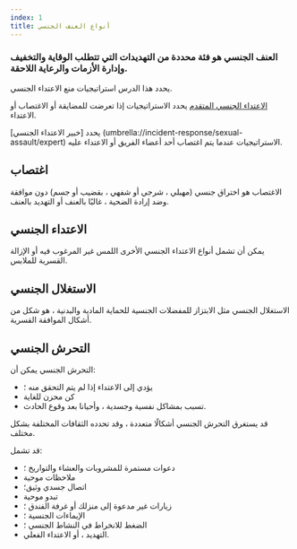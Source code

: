 ```yaml
---
index: 1
title: أنواع العنف الجنسي
---
```

### العنف الجنسي هو فئة محددة من التهديدات التي تتطلب الوقاية والتخفيف وإدارة الأزمات والرعاية اللاحقة.

يحدد هذا الدرس استراتيجيات منع الاعتداء الجنسي.

[الاعتداء الجنسي المتقدم](umbrella://incident-response/sexual-assault/advanced)  يحدد الاستراتيجيات إذا تعرضت للمضايقة أو الاغتصاب أو الاعتداء.

يحدد [خبير الاعتداء الجنسي] (umbrella://incident-response/sexual-assault/expert) الاستراتيجيات عندما يتم اغتصاب أحد أعضاء الفريق أو الاعتداء عليه.

## اغتصاب

الاغتصاب هو اختراق جنسي (مهبلي ، شرجي أو شفهي ، بقضيب أو جسم) دون موافقة وضد إرادة الضحية ، غالبًا بالعنف أو التهديد بالعنف.

## الاعتداء الجنسي

يمكن أن تشمل أنواع الاعتداء الجنسي الأخرى اللمس غير المرغوب فيه أو الإزالة القسرية للملابس.

## الاستغلال الجنسي

الاستغلال الجنسي مثل الابتزاز للمفضلات الجنسية للحماية المادية والبدنية ، هو شكل من أشكال الموافقة القسرية.

## التحرش الجنسي

التحرش الجنسي يمكن أن:

*   يؤدي إلى الاعتداء إذا لم يتم التحقق منه ؛
*   كن محزن للغاية
*   تسبب بمشاكل نفسية وجسدية ، وأحيانا بعد وقوع الحادث.

قد يستغرق التحرش الجنسي أشكالًا متعددة ، وقد تحدده الثقافات المختلفة بشكل مختلف.

قد تشمل:

*   دعوات مستمرة للمشروبات والعشاء والتواريخ ؛
*   ملاحظات موحية
*   اتصال جسدي وثيق؛
*   تبدو موحية
*   زيارات غير مدعوة إلى منزلك أو غرفة الفندق ؛
*   الإيماءات الجنسية ؛
*   الضغط للانخراط في النشاط الجنسي ؛
*   التهديد ، أو الاعتداء الفعلي.